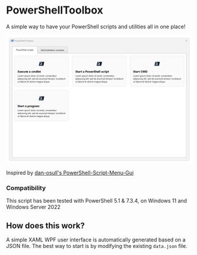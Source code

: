 # PowerShellToolbox

A simple way to have your PowerShell scripts and utilities all in one place!

![Demonstration](demo.webp)

Inspired by [dan-osull's PowerShell-Script-Menu-Gui](https://github.com/dan-osull/PowerShell-Script-Menu-Gui)

### Compatibility

This script has been tested with PowerShell 5.1 & 7.3.4, on Windows 11 and Windows Server 2022

## How does this work?

A simple XAML WPF user interface is automatically generated based on a JSON file. The best way to start is by modifying the existing `data.json` file.